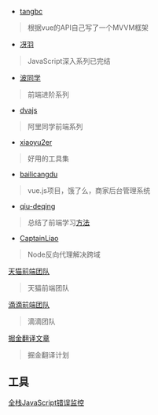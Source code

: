 - [tangbc](https://github.com/tangbc)
> 根据vue的API自己写了一个MVVM框架

- [冴羽](https://github.com/mqyqingfeng) 
> JavaScript深入系列已完结

- [波同学](http://www.jianshu.com/p/cd3fee40ef59) 
> 前端进阶系列

- [dvajs](https://github.com/dvajs/dva-knowledgemap) 
> 阿里同学前端系列

- [xiaoyu2er](https://github.com/xiaoyu2er/productivity-tools)
> 好用的工具集

- [bailicangdu](https://github.com/bailicangdu)
> vue.js项目，饿了么，商家后台管理系统
- [qiu-deqing](https://github.com/qiu-deqing)
> 总结了前端学习[方法](https://github.com/qiu-deqing/FE-learning) 
- [CaptainLiao](https://github.com/CaptainLiao/node)
> Node反向代理解决跨域

[天猫前端团队](https://github.com/tmallfe/tmallfe.github.io/issues)
> 天猫前端团队

[滴滴前端团队](https://github.com/DDFE/DDFE-blog)
> 滴滴团队

[掘金翻译文章](https://github.com/xitu/gold-miner)
> 掘金翻译计划

工具
--

[全栈JavaScript错误监控](https://fundebug.com/)



